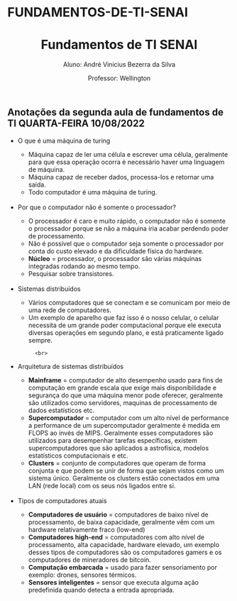 # FUNDAMENTOS-DE-TI-SENAI
<body>
<header>
<h1>Fundamentos de TI SENAI</h1>
<p>Aluno: André Vinicius Bezerra da Silva</p>
<p>Professor: Wellington</p>
</header>

<section class = "aula1">

<h2>Anotações da segunda aula de fundamentos de TI QUARTA-FEIRA 10/08/2022</h2>
<ul>
   <li>O que é uma máquina de turing</li>
   <ul>
       <li>Máquina capaz de ler uma célula e escrever uma célula, geralmente para que essa operação ocorra é necessário haver uma linguagem de máquina.</li>
       <li>Máquina capaz de receber dados, processa-los e retornar uma saída.</li>
       <li>Todo computador é uma máquina de turing.</li>
   </ul>
   
   <br>
   
   <li>Por que o computador não é somente o processador?</li>
   <ul>
      <li>O processador é caro e muito rápido, o computador não é somente o processador porque se não a máquina iria acabar perdendo poder de processamento.</li>
      <li>Não é possível que o computador seja somente o processador por conta do custo elevado e da dificuldade física do hardware.</li>
      <li><strong>Núcleo</strong> = processador, o processador são várias máquinas integradas rodando ao mesmo tempo.</li>
      <li>Pesquisar sobre transistores.</li>
   </ul>
   
   <br>
   
   <li>Sistemas distribuídos</li>
   <ul>
      <li>Vários computadores que se conectam e se comunicam por meio de uma rede de computadores.</li>
      <li>Um exemplo de aparelho que faz isso é o nosso celular, o celular necessita de um grande poder computacional porque ele executa diversas operações em segundo plano, e está praticamente ligado sempre.</li>
      
      <br>
      
   </ul>
   
   <li>Arquitetura de sistemas distribuídos</li>
   <ul>
      <li><strong>Mainframe</strong> = computador de alto desempenho usado para fins de computação em grande escala que exige mais disponibilidade e segurança do que uma máquina menor pode oferecer, geralmente são utilizados como servidores, maquinas de processamento de dados estatísticos etc.</li>
      <li><strong>Supercomputador</strong> = computador com um alto nível de performance a performance de um supercomputador geralmente é medida em FLOPS ao invés de MIPS. Geralmente esses computadores são utilizados para desempenhar tarefas específicas, existem supercomputadores que são aplicados a astrofísica, modelos estatísticos computacionais e etc.</li>
      <li><strong>Clusters</strong> = conjunto de computadores que operam de forma conjunta e que podem se unir de forma que sejam vistos como um sistema único. Geralmente os clusters estão conectados em uma LAN (rede local) com os seus nós ligados entre si.</li>
   </ul>
   
   <br>
   
   <li>Tipos de computadores atuais</li>
   <ul>
      <li><strong>Computadores de usuário</strong> = computadores de baixo nível de processamento, de baixa capacidade, geralmente vêm com um hardware relativamente fraco (low-end)</li>
      <li><strong>Computadores high-end</strong> = computadores com alto nível de processamento, alta capacidade, hardware elevado, um exemplo desses tipos de computadores são os computadores gamers e os computadores de mineradores de bitcoin.</li>
      <li><strong>Computação embarcada</strong> = usado para fazer sensoriamento por exemplo: drones, sensores térmicos.</li>
      <li><strong>Sensores inteligentes</strong> = sensor que executa alguma ação predefinida quando detecta a entrada apropriada.</li>
   </ul>
   
   
   
</ul>

</section class = "aula1">


</body>
